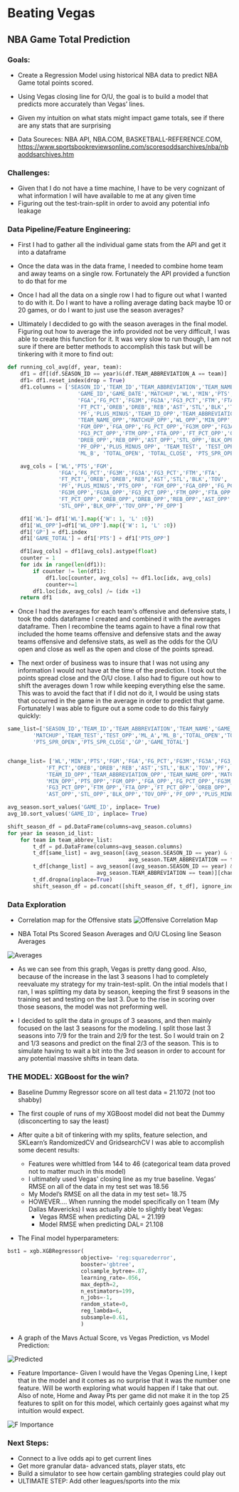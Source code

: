 # Beating Vegas



## NBA Game Total Prediction
### Goals: 
* Create a Regression Model using historical NBA data to predict NBA Game total points scored. 

* Using Vegas closing line for O/U, the goal is to build a model that predicts more accurately than Vegas’ lines.

* Given my intuition on what stats might impact game totals, see if there are any stats that are surprising

* Data Soureces: NBA API, NBA.COM, BASKETBALL-REFERENCE.COM, https://www.sportsbookreviewsonline.com/scoresoddsarchives/nba/nbaoddsarchives.htm

### Challenges:
* Given that I do not have a time machine, I have to be very cognizant of what information I will have available to me at any given time
* Figuring out the test-train-split in order to avoid any potential info leakage

### Data Pipeline/Feature Engineering:

* First I had to gather all the individual game stats from the API and get it into a dataframe

* Once the data was in the data frame, I needed to combine home team and away teams on a single row. Fortunately the API provided a function to do that for me

* Once I had all the data on a single row I had to figure out what I wanted to do with it. Do I want to have a rolling average dating back maybe 10 or 20 games, or do I want to just use the season averages?

* Ultimately I decdided to go with the season averages in the final model. Figuring out how to average the info provided not be very difficult, I was able to create this function for it. It was very slow to run though, I am not sure if there are better methods to accomplish this task but will be tinkering with it more to find out: 
```python
def running_col_avg(df, year, team):
    df1 = df[(df.SEASON_ID == year)&(df.TEAM_ABBREVIATION_A == team)]
    df1= df1.reset_index(drop = True)
    df1.columns = ['SEASON_ID','TEAM_ID','TEAM_ABBREVIATION','TEAM_NAME',
                      'GAME_ID','GAME_DATE','MATCHUP','WL','MIN','PTS','FGM',
                      'FGA','FG_PCT','FG3M','FG3A','FG3_PCT','FTM','FTA',
                      'FT_PCT','OREB','DREB','REB','AST','STL','BLK','TOV',
                      'PF','PLUS_MINUS','TEAM_ID_OPP','TEAM_ABBREVIATION_OPP',
                      'TEAM_NAME_OPP','MATCHUP_OPP','WL_OPP','MIN_OPP','PTS_OPP',
                      'FGM_OPP','FGA_OPP','FG_PCT_OPP','FG3M_OPP','FG3A_OPP',
                      'FG3_PCT_OPP','FTM_OPP','FTA_OPP','FT_PCT_OPP','OREB_OPP',
                      'DREB_OPP','REB_OPP','AST_OPP','STL_OPP','BLK_OPP','TOV_OPP',
                      'PF_OPP','PLUS_MINUS_OPP', 'TEAM_TEST', 'TEST_OPP','ML_A',
                      'ML_B', 'TOTAL_OPEN', 'TOTAL_CLOSE', 'PTS_SPR_OPEN', 'PTS_SPR_CLOSE']

    avg_cols = ['WL','PTS','FGM',
                'FGA','FG_PCT','FG3M','FG3A','FG3_PCT','FTM','FTA',
                'FT_PCT','OREB','DREB','REB','AST','STL','BLK','TOV',
                'PF','PLUS_MINUS','PTS_OPP', 'FGM_OPP','FGA_OPP','FG_PCT_OPP',
                'FG3M_OPP','FG3A_OPP','FG3_PCT_OPP','FTM_OPP','FTA_OPP',
                'FT_PCT_OPP','OREB_OPP','DREB_OPP','REB_OPP','AST_OPP',
                'STL_OPP','BLK_OPP','TOV_OPP','PF_OPP']

    df1['WL']= df1['WL'].map({'W': 1, 'L' :0})
    df1['WL_OPP']=df1['WL_OPP'].map({'W': 1, 'L' :0})
    df1['GP'] = df1.index
    df1['GAME_TOTAL'] = df1['PTS'] + df1['PTS_OPP']

    df1[avg_cols] = df1[avg_cols].astype(float)
    counter = 1
    for idx in range(len(df1)):
        if counter != len(df1):
            df1.loc[counter, avg_cols] += df1.loc[idx, avg_cols]
            counter+=1
        df1.loc[idx, avg_cols] /= (idx +1)
    return df1
```

* Once I had the averages for each team's offensive and defensive stats, I took the odds dataframe I created and combined it with the averages dataframe. Then I recombine the teams again to have a final row that included the home teams offensive and defensive stats and the away teams offensive and defensive stats, as well as the odds for the O/U open and close as well as the open and close of the points spread.

* The next order of business was to insure that I was not using any information I would not have at the time of the prediction. I took out the points spread close and the O/U close. I also had to figure out how to shift the averages down 1 row while keeping everything else the same. This was to avoid the fact that if I did not do it, I would be using stats that occurred in the game in the average in order to predict that game. Fortunately I was able to figure out a some code to do this fairyly quickly: 
```python
same_list=['SEASON_ID','TEAM_ID','TEAM_ABBREVIATION','TEAM_NAME','GAME_ID','GAME_DATE',
        'MATCHUP','TEAM_TEST','TEST_OPP','ML_A','ML_B','TOTAL_OPEN','TOTAL_CLOSE',
        'PTS_SPR_OPEN','PTS_SPR_CLOSE','GP','GAME_TOTAL']


change_list= ['WL','MIN','PTS','FGM','FGA','FG_PCT','FG3M','FG3A','FG3_PCT','FTM','FTA',
	        'FT_PCT','OREB','DREB','REB','AST','STL','BLK','TOV','PF','PLUS_MINUS',	
            'TEAM_ID_OPP','TEAM_ABBREVIATION_OPP','TEAM_NAME_OPP','MATCHUP_OPP', 'WL_OPP',
            'MIN_OPP','PTS_OPP','FGM_OPP','FGA_OPP','FG_PCT_OPP','FG3M_OPP','FG3A_OPP',	
            'FG3_PCT_OPP','FTM_OPP','FTA_OPP','FT_PCT_OPP','OREB_OPP','DREB_OPP','REB_OPP',
            'AST_OPP','STL_OPP','BLK_OPP','TOV_OPP','PF_OPP','PLUS_MINUS_OPP']

avg_season.sort_values('GAME_ID', inplace= True)
avg_10.sort_values('GAME_ID', inplace= True)

shift_season_df = pd.DataFrame(columns=avg_season.columns)
for year in season_id_list:
    for team in team_abbrev_list:
        t_df = pd.DataFrame(columns=avg_season.columns)
        t_df[same_list] = avg_season[(avg_season.SEASON_ID == year) & (
                                      avg_season.TEAM_ABBREVIATION == team)][same_list]
        t_df[change_list] = avg_season[(avg_season.SEASON_ID == year) & (
                            avg_season.TEAM_ABBREVIATION == team)][change_list].shift(periods=1)
        t_df.dropna(inplace=True)
        shift_season_df = pd.concat([shift_season_df, t_df], ignore_index=True)
```

### Data Exploration
* Correlation map for the Offensive stats
![Offensive Correlation Map](/images/OFF_CORR.png)

* NBA Total Pts Scored Season Averages and O/U CLosing line Season Averages 

![Averages](/images/avg_pts.png)

* As we can see from this graph, Vegas is pretty dang good. Also, because of the increase in the last 3 seasons I had to completely reevaluate my strategy for my train-test-split. On the intial models that I ran, I was splitting my data by season, keeping the first 9 seasons in the training set and testing on the last 3. Due to the rise in scoring over those seasons, the model was not preforming well.

* I decided to split the data in groups of 3 seasons, and then mainly focused on the last 3 seasons for the modeling. I split those last 3 seasons into 7/9 for the train and 2/9 for the test. So I would train on 2 and 1/3 seasons and predict on the final 2/3 of the season. This is to simulate having to wait a bit into the 3rd season in order to account for any potential massive shifts in team data. 


### THE MODEL: XGBoost for the win? 

* Baseline Dummy Regressor score on all test data = 21.1072 (not too shabby) 

* The first couple of runs of my XGBoost model did not beat the Dummy (disconcerting to say the least)

* After quite a bit of tinkering with my splits, feature selection, and SKLearn’s RandomizedCV and GridsearchCV I was able to accomplish some decent results:
	* Features were whittled from 144 to 46 (categorical team data proved not to matter much in this model)
	* I ultimately used Vegas' closing line as my true baseline. Vegas’ RMSE on all of the data in my test set was 18.56 
	* My Model’s RMSE on all the data in my test set= 18.75
	* HOWEVER.... When running the model specifically on 1 team (My Dallas Mavericks) I was actually able to slightly beat Vegas:
		* Vegas RMSE when predicting DAL = 21.199
		* Model RMSE when predicting DAL= 21.108 
* The Final model hyperparameters:
```python
bst1 = xgb.XGBRegressor( 
                       objective= 'reg:squarederror', 
                       booster='gbtree', 
                       colsample_bytree=.87,  
                       learning_rate=.056,
                       max_depth=2, 
                       n_estimators=199, 
                       n_jobs=-1,
                       random_state=0, 
                       reg_lambda=6,
                       subsample=0.61,
                       )
```

* A graph of the Mavs Actual Score, vs Vegas Prediction, vs Model Prediction: 

![Predicted](/images/Vegasvspredvsreal.png)

* Feature Importance- Given I would have the Vegas Opening Line, I kept that in the model and it comes as no surprise that it was the number one feature. Will be worth exploring what would happen if I take that out. Also of note, Home and Away Pts per game did not make it in the top 25 features to split on for this model, which certainly goes against what my intuition would expect. 

![F Importance](/images/F_importance.png)

### Next Steps:
* Connect to a live odds api to get current lines
* Get more granular data- advanced stats, player stats, etc
* Build a simulator to see how certain gambling strategies could play out
* ULTIMATE STEP: Add other leagues/sports into the mix








